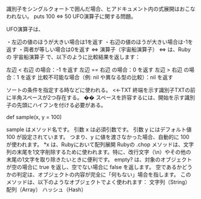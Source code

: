 識別子をシングルクォートで囲んだ場合、ヒアドキュメント内の式展開はおこなわれない。
puts 100 <=> 50
UFO演算子に関する問題。

UFO演算子は、

・左辺の値のほうが大きい場合は1を返す
・右辺の値のほうが大きい場合は-1を返す
・両者が等しい場合は0を返す
<=> 演算子（宇宙船演算子）
<=> は、Rubyの 宇宙船演算子 で、以下のように比較結果を返します：

左辺 < 右辺 の場合：-1 を返す
左辺 == 右辺 の場合：0 を返す
左辺 > 右辺 の場合：1 を返す
比較不可能な場合（例: nil や異なる型の比較）：nil を返す

ソートの条件を指定する時などに使われる。
<<-TXT
終端を示す識別子TXTの前に半角スペースが2つ存在する。 �� スペースを許容するには、開始を示す識別子の先頭にハイフンを付ける必要がある。

def sample(x, y = 100)

sample はメソッド名です。
引数 x は必須引数です。
引数 y にはデフォルト値 100 が設定されています。
つまり、y に値を渡さなかった場合、自動的に 100 が使われます。
*x は、Rubyにおいて配列展開
Rubyの .chop メソッドは、文字列の末尾を1文字削除するために使われます。特に、改行文字（\n）やその他の末尾の1文字を取り除きたいときに便利です。
empty? は、対象のオブジェクトが空の場合に true を返し、空でない場合に false を返します。
空であるかどうかの判定は、オブジェクトの内容が完全に「何もない」場合を指します。
このメソッドは、以下のようなオブジェクトでよく使われます：
文字列（String）
配列（Array）
ハッシュ（Hash）
